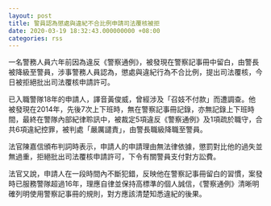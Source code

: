 ```yaml
---
layout: post
title: 警員認為懲處與違紀不合比例申請司法覆核被拒
date: 2020-03-19 18:32:43.000000000 +08:00
categories: rss
---
```


一名警務人員六年前因為違反《警察通例》，被發現在警察記事冊中留白，由警長被降級至警員，涉事警務人員認為，懲處與違紀行為不合比例，提出司法覆核，今日被拒絕批出司法覆核申請許可。

已入職警隊18年的申請人，譯音黃俊威，曾經涉及「召妓不付款」而遭調查。他被發現在2014年，先後7次上下班時，無在警察記事冊記錄，亦無記錄上下班時間，最終在警隊內部紀律聆訊中，被裁定5項違反《警察通例》及1項疏於職守，合共6項違紀控罪，被判處「嚴厲譴責」，由警長職級降職至警員。

法官陳嘉信頒布判詞時表示，申請人的申請理由無法律依據，懲罰對比他的過失並無過重，拒絕批出司法覆核申請許可，下令有關警員支付對方訟費。

法官又說，申請人在一段時間內不斷犯錯，反映他在警察記事冊留白的習慣，案發時已服務警隊超過16年，理應自律並保持高標準的個人誠信，《警察通例》清晰明確列明使用警察記事冊的規則，對方應該清楚知悉違紀的後果。
